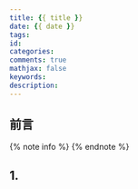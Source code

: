 ```yaml
---
title: {{ title }}
date: {{ date }}
tags: 
id: 
categories: 
comments: true
mathjax: false
keywords:
description:
---
```

## 前言
{% note info %}  {% endnote %}

<!--more-->

## 1.